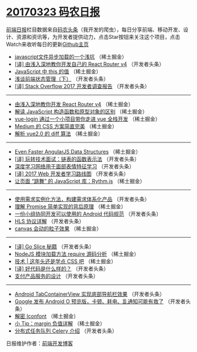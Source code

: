 # [20170323 码农日报](https://toutiao.qdkfweb.cn/date/2017/03/23)

[前端日报](https://qdkfweb.cn/c/news)栏目数据来自[码农头条](https://toutiao.qdkfweb.cn/)（我开发的爬虫），每日分享前端、移动开发、设计、资源和资讯等，为开发者提供动力，点击Star按钮来关注这个项目，点击Watch来收听每日的更新[Github主页](https://github.com/kujian/frontendDaily)
* [javascript文件异步加载的一个浅坑](https://toutiao.qdkfweb.cn/31474.html) （稀土掘金）
* [[译] 由浅入深地教你开发自己的 React Router v4](https://toutiao.qdkfweb.cn/31519.html) （开发者头条）
* [JavaScript 中 this 的值](https://toutiao.qdkfweb.cn/31470.html) （稀土掘金）
* [浅谈前端状态管理（下）](https://toutiao.qdkfweb.cn/31506.html) （开发者头条）
* [[译] Stack Overflow 2017 开发者调查报告](https://toutiao.qdkfweb.cn/31518.html) （开发者头条）

***
* [由浅入深地教你开发 React Router v4](https://toutiao.qdkfweb.cn/31478.html) （稀土掘金）
* [解读 JavaScript 构造函数和原型对象的区别](https://toutiao.qdkfweb.cn/31479.html) （稀土掘金）
* [vue-login 通过一个小项目带你走进 vue 全栈开发](https://toutiao.qdkfweb.cn/31471.html) （稀土掘金）
* [Medium 的 CSS 方案简直完美](https://toutiao.qdkfweb.cn/31465.html) （稀土掘金）
* [解析 vue2.0 的 diff 算法](https://toutiao.qdkfweb.cn/31466.html) （稀土掘金）

***
* [Even Faster AngularJS Data Structures](https://toutiao.qdkfweb.cn/31468.html) （稀土掘金）
* [[译] 玩转技术面试：链表的函数表示法](https://toutiao.qdkfweb.cn/31520.html) （开发者头条）
* [深度学习网络用于面部表情特征学习](https://toutiao.qdkfweb.cn/31521.html) （开发者头条）
* [[译] 2017 Web 开发者学习路线图](https://toutiao.qdkfweb.cn/31501.html) （开发者头条）
* [让页面 “跳舞” 的 JavaScript 库：Rythm.js](https://toutiao.qdkfweb.cn/31462.html) （稀土掘金）

***
* [使用需求实例化方法，构建需求体系化产品](https://toutiao.qdkfweb.cn/31523.html) （开发者头条）
* [理解 Promise 简单实现的背后原理](https://toutiao.qdkfweb.cn/31463.html) （稀土掘金）
* [一份小组协同开发可以使用的 Android 代码规范](https://toutiao.qdkfweb.cn/31500.html) （开发者头条）
* [HLS 协议详解](https://toutiao.qdkfweb.cn/31515.html) （开发者头条）
* [canvas 会动的粒子效果](https://toutiao.qdkfweb.cn/31475.html) （稀土掘金）

***
* [[译] Go Slice 秘籍](https://toutiao.qdkfweb.cn/31505.html) （开发者头条）
* [NodeJS 模块加载方法 require 源码分析](https://toutiao.qdkfweb.cn/31469.html) （稀土掘金）
* [技术 | 这年头还是学点 CSS 吧](https://toutiao.qdkfweb.cn/31461.html) （稀土掘金）
* [[译] 好代码是什么样的？](https://toutiao.qdkfweb.cn/31512.html) （开发者头条）
* [支付产品服务的设计](https://toutiao.qdkfweb.cn/31502.html) （开发者头条）

***
* [Android TabContainerView 实现底部导航栏效果](https://toutiao.qdkfweb.cn/31524.html) （开发者头条）
* [Google 发布 Android O 预览版，卡顿、耗电、乱通知可能有救了](https://toutiao.qdkfweb.cn/31516.html) （开发者头条）
* [解密 Iconfont](https://toutiao.qdkfweb.cn/31476.html) （稀土掘金）
* [小 Tip：margin 负值详解](https://toutiao.qdkfweb.cn/31477.html) （稀土掘金）
* [分布式任务队列 Celery 介绍](https://toutiao.qdkfweb.cn/31507.html) （开发者头条）

日报维护作者：[前端开发博客](https://qdkfweb.cn/) 